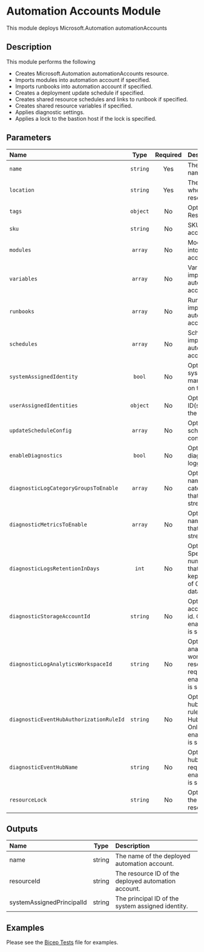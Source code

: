 # Automation Accounts Module

This module deploys Microsoft.Automation automationAccounts

## Description

This module performs the following

- Creates Microsoft.Automation automationAccounts resource.
- Imports modules into automation account if specified.
- Imports runbooks into automation account if specified.
- Creates a deployment update schedule if specified.
- Creates shared resource schedules and links to runbook if specified.
- Creates shared resource variables if specified.
- Applies diagnostic settings.
- Applies a lock to the bastion host if the lock is specified.

## Parameters

| Name                                    | Type     | Required | Description                                                                                                             |
| :-------------------------------------- | :------: | :------: | :---------------------------------------------------------------------------------------------------------------------- |
| `name`                                  | `string` | Yes      | The resource name.                                                                                                      |
| `location`                              | `string` | Yes      | The geo-location where the resource lives.                                                                              |
| `tags`                                  | `object` | No       | Optional. Resource tags.                                                                                                |
| `sku`                                   | `string` | No       | SKU name of the account.                                                                                                |
| `modules`                               | `array`  | No       | Modules to import into automation account.                                                                              |
| `variables`                             | `array`  | No       | Variables to import into automation account.                                                                            |
| `runbooks`                              | `array`  | No       | Runbooks to import into automation account.                                                                             |
| `schedules`                             | `array`  | No       | Schedules to import into automation account.                                                                            |
| `systemAssignedIdentity`                | `bool`   | No       | Optional. Enables system assigned managed identity on the resource.                                                     |
| `userAssignedIdentities`                | `object` | No       | Optional. The ID(s) to assign to the resource.                                                                          |
| `updateScheduleConfig`                  | `array`  | No       | Optional. Update schedule configuration.                                                                                |
| `enableDiagnostics`                     | `bool`   | No       | Optional. Enable diagnostic logging.                                                                                    |
| `diagnosticLogCategoryGroupsToEnable`   | `array`  | No       | Optional. The name of log category groups that will be streamed.                                                        |
| `diagnosticMetricsToEnable`             | `array`  | No       | Optional. The name of metrics that will be streamed.                                                                    |
| `diagnosticLogsRetentionInDays`         | `int`    | No       | Optional. Specifies the number of days that logs will be kept for; a value of 0 will retain data indefinitely.          |
| `diagnosticStorageAccountId`            | `string` | No       | Optional. Storage account resource id. Only required if enableDiagnostics is set to true.                               |
| `diagnosticLogAnalyticsWorkspaceId`     | `string` | No       | Optional. Log analytics workspace resource id. Only required if enableDiagnostics is set to true.                       |
| `diagnosticEventHubAuthorizationRuleId` | `string` | No       | Optional. Event hub authorization rule for the Event Hubs namespace. Only required if enableDiagnostics is set to true. |
| `diagnosticEventHubName`                | `string` | No       | Optional. Event hub name. Only required if enableDiagnostics is set to true.                                            |
| `resourceLock`                          | `string` | No       | Optional. Specify the type of resource lock.                                                                            |

## Outputs

| Name                      | Type   | Description                                         |
| :------------------------ | :----: | :-------------------------------------------------- |
| name                      | string | The name of the deployed automation account.        |
| resourceId                | string | The resource ID of the deployed automation account. |
| systemAssignedPrincipalId | string | The principal ID of the system assigned identity.   |

## Examples

Please see the [Bicep Tests](test/main.test.bicep) file for examples.